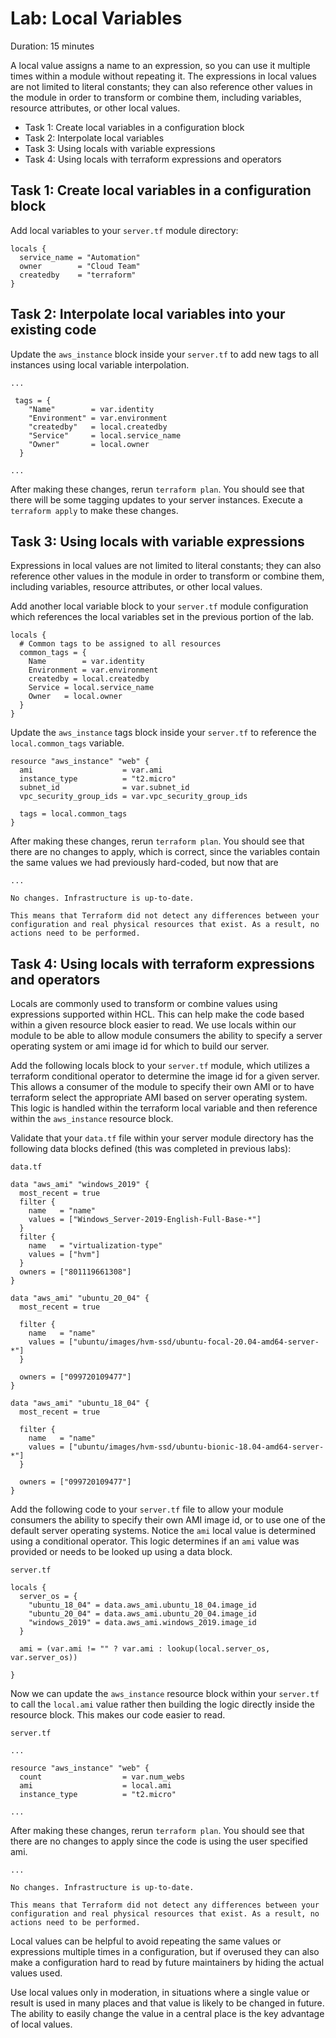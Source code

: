 # Lab: Local Variables

Duration: 15 minutes

A local value assigns a name to an expression, so you can use it multiple times within a module without repeating it. The expressions in local values are not limited to literal constants; they can also reference other values in the module in order to transform or combine them, including variables, resource attributes, or other local values.

- Task 1: Create local variables in a configuration block
- Task 2: Interpolate local variables
- Task 3: Using locals with variable expressions
- Task 4: Using locals with terraform expressions and operators

## Task 1: Create local variables in a configuration block

Add local variables to your `server.tf` module directory:

```hcl
locals {
  service_name = "Automation"
  owner        = "Cloud Team"
  createdby    = "terraform"
}
```

## Task 2: Interpolate local variables into your existing code

Update the `aws_instance` block inside your `server.tf` to add new tags to all instances using local variable interpolation.

```hcl
...

 tags = {
    "Name"        = var.identity
    "Environment" = var.environment
    "createdby"   = local.createdby
    "Service"     = local.service_name
    "Owner"       = local.owner
  }

...
```

After making these changes, rerun `terraform plan`. You should see that there will be some tagging updates to your server instances. Execute a `terraform apply` to make these changes.

## Task 3: Using locals with variable expressions

Expressions in local values are not limited to literal constants; they can also reference other values in the module in order to transform or combine them, including variables, resource attributes, or other local values.

Add another local variable block to your `server.tf` module configuration which references the local variables set in the previous portion of the lab.

```hcl
locals {
  # Common tags to be assigned to all resources
  common_tags = {
    Name        = var.identity
    Environment = var.environment
    createdby = local.createdby
    Service = local.service_name
    Owner   = local.owner
  }
}
```

Update the `aws_instance` tags block inside your `server.tf` to reference the `local.common_tags` variable.

```hcl
resource "aws_instance" "web" {
  ami                    = var.ami
  instance_type          = "t2.micro"
  subnet_id              = var.subnet_id
  vpc_security_group_ids = var.vpc_security_group_ids

  tags = local.common_tags
}
```

After making these changes, rerun `terraform plan`. You should see that there are no changes to apply, which is correct, since the variables contain the same values we had previously hard-coded, but now that are

```text
...

No changes. Infrastructure is up-to-date.

This means that Terraform did not detect any differences between your
configuration and real physical resources that exist. As a result, no
actions need to be performed.
```

## Task 4: Using locals with terraform expressions and operators

Locals are commonly used to transform or combine values using expressions supported within HCL. This can help make the code based within a given resource block easier to read. We use locals within our module to be able to allow module consumers the ability to specify a server operating system or ami image id for which to build our server.

Add the following locals block to your `server.tf` module, which utilizes a terraform conditional operator to determine the image id for a given server. This allows a consumer of the module to specify their own AMI or to have terraform select the appropriate AMI based on server operating system. This logic is handled within the terraform local variable and then reference within the `aws_instance` resource block.

Validate that your `data.tf` file within your server module directory has the following data blocks defined (this was completed in previous labs):

`data.tf`

```hcl
data "aws_ami" "windows_2019" {
  most_recent = true
  filter {
    name   = "name"
    values = ["Windows_Server-2019-English-Full-Base-*"]
  }
  filter {
    name   = "virtualization-type"
    values = ["hvm"]
  }
  owners = ["801119661308"]
}

data "aws_ami" "ubuntu_20_04" {
  most_recent = true

  filter {
    name   = "name"
    values = ["ubuntu/images/hvm-ssd/ubuntu-focal-20.04-amd64-server-*"]
  }

  owners = ["099720109477"]
}

data "aws_ami" "ubuntu_18_04" {
  most_recent = true

  filter {
    name   = "name"
    values = ["ubuntu/images/hvm-ssd/ubuntu-bionic-18.04-amd64-server-*"]
  }

  owners = ["099720109477"]
}
```

Add the following code to your `server.tf` file to allow your module consumers the ability to specify their own AMI image id, or to use one of the default server operating systems. Notice the `ami` local value is determined using a conditional operator. This logic determines if an `ami` value was provided or needs to be looked up using a data block.

`server.tf`

```hcl
locals {
  server_os = {
    "ubuntu_18_04" = data.aws_ami.ubuntu_18_04.image_id
    "ubuntu_20_04" = data.aws_ami.ubuntu_20_04.image_id
    "windows_2019" = data.aws_ami.windows_2019.image_id
  }

  ami = (var.ami != "" ? var.ami : lookup(local.server_os, var.server_os))

}
```

Now we can update the `aws_instance` resource block within your `server.tf` to call the `local.ami` value rather then building the logic directly inside the resource block. This makes our code easier to read.

`server.tf`

```hcl
...

resource "aws_instance" "web" {
  count                  = var.num_webs
  ami                    = local.ami
  instance_type          = "t2.micro"

...
```

After making these changes, rerun `terraform plan`. You should see that there are no changes to apply since the code is using the user specified ami.

```text
...

No changes. Infrastructure is up-to-date.

This means that Terraform did not detect any differences between your
configuration and real physical resources that exist. As a result, no
actions need to be performed.
```

Local values can be helpful to avoid repeating the same values or expressions multiple times in a configuration, but if overused they can also make a configuration hard to read by future maintainers by hiding the actual values used.

Use local values only in moderation, in situations where a single value or result is used in many places and that value is likely to be changed in future. The ability to easily change the value in a central place is the key advantage of local values.
